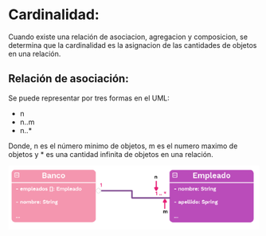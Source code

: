 # Cardinalidad:
Cuando existe una relación de asociacion, agregacion y composicion, se determina que la cardinalidad es la asignacion de las cantidades de objetos en una relación.


## Relación de asociación:
Se puede representar por tres formas en el UML:
- n
- n..m
- n..*

Donde, n es el número minimo de objetos, m es el numero maximo de objetos y * es una cantidad infinita de objetos en una relación.


![tabla](./uml.png)

